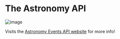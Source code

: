 # The Astronomy API

![image](https://i.imgur.com/gVIjrfP.png)

Visits the [Astronomy Events API website](https://astronomy-events-api.glitch.me) for more info!